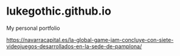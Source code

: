 # lukegothic.github.io
My personal portfolio

https://navarracapital.es/la-global-game-jam-concluye-con-siete-videojuegos-desarrollados-en-la-sede-de-pamplona/
